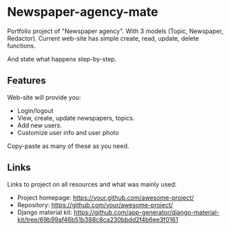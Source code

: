


# Newspaper-agency-mate


Portfolio project of "Newspaper agency". With 3 models (Topic, Newspaper, Redactor). Current web-site has simple create, read, update, delete functions.



And state what happens step-by-step.



## Features

Web-site will provide you:
* Login/logout 
* View, create, update newspapers, topics.
* Add new users.
* Customize user info and user photo






Copy-paste as many of these as you need.

## Links

Links to project on all resources and what was mainly used:

- Project homepage: https://your.github.com/awesome-project/
- Repository: https://github.com/your/awesome-project/
- Django material kit: https://github.com/app-generator/django-material-kit/tree/69b99af46b51b388c8ca230bbdd2f4b6ee3f0161
